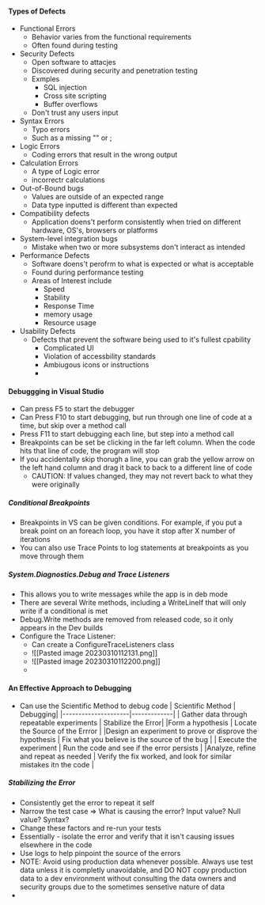 #### Types of Defects
- Functional Errors
	- Behavior varies from the functional requirements
	- Often found during testing
- Security Defects
	- Open software to attacjes
	- Discovered during security and penetration testing
	- Exmples
		- SQL injection
		- Cross site scripting
		- Buffer overflows
	- Don't trust any users input
- Syntax Errors
	- Typo errors
	- Such as a missing "" or ;
- Logic Errors
	- Coding errors that result in the wrong output
- Calculation Errors
	- A type of Logic error
	- incorrectr calculations
- Out-of-Bound bugs
	- Values are outside of an expected range
	- Data type inputted is different than expected
- Compatibility defects
	- Application doens't perform consistently when tried on different hardware, OS's, browsers or platforms
- System-level integration bugs
	- Mistake when two or more subsystems don't interact as intended
- Performance Defects
	- Software doens't perofrm to what is expected or what is acceptable
	- Found during performance testing
	- Areas of Interest include
		- Speed
		- Stability
		- Response Time
		- memory usage
		- Resource usage
- Usability Defects
	- Defects that prevent the software being used to it's fullest cpability
		- Complicated UI
		- Violation of accessbility standards
		- Ambiugous icons or instructions
		-
		

#### Debuggging in Visual Studio
- Can press F5 to start the debugger
- Can Press F10 to start debugging, but run through one line of code at a time, but skip over a method call
- Press F11 to start debugging each line, but step into a method call
- Breakpoints can be set be clicking in the far left column. When the code hits that line of code, the program will stop
- If you accidentally skip thorugh a line, you can grab the yellow arrow on the left hand column and drag it back to back to a different line of code
	- CAUTION: If values changed, they may not revert back to what they were originally
	
##### Conditional Breakpoints
- Breakpoints in VS can be given conditions. For example, if you put a break  point on an foreach loop, you have it stop after X number of iterations
- You can also use Trace Points to log statements at breakpoints as you move through them
##### System.Diagnostics.Debug and Trace Listeners
- This allows you to write messages while the app is in deb mode
- There are several Write methods, including a WriteLineIf that will only write if a conditional is met
- Debug.Write methods are removed from released code, so it only appears in the Dev builds
- Configure the Trace Listener:
	- Can create a ConfigureTraceListeners class
	- ![[Pasted image 20230310112131.png]]
	- ![[Pasted image 20230310112200.png]]
	- 


#### An Effective Approach to Debugging
- Can use the Scientific Method to debug code
|  Scientific Method | Debugging|
|---------------------|-------------|
| Gather data through repeatable experiments | Stabilize the Error|
|Form a hypothesis | Locate the Source of the Errror |
|Design an experiment to prove or disprove the hypothesis | Fix what you believe is the source of the bug |
| Execute the experiment | Run the code and see if the error persists |
|Analyze, refine and repeat as needed | Verify the fix worked, and look for similar mistakes itn the code |

##### Stabilizing the Error
- Consistently get the error to repeat it self
- Narrow the test case => What is causing the error? Input value? Null value? Syntax?
- Change these factors and re-run your tests
- Essentially - isolate the error and verify that it isn't causing issues elsewhere in the code
- Use logs to help pinpoint the source of the errors
- NOTE: Avoid using production data whenever possible. Always use test data unless it is completly unavoidable, and DO NOT copy production data to a dev environment without consulting the data owners and security groups due to the sometimes sensetive nature of data
- 